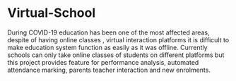 # Virtual-School
During COVID-19 education has been one of the most affected areas, despite of having online classes , virtual interaction platforms it is difficult to make education system function as easily as it was offline. Currently schools can only take online classes of students on different platforms but this project provides feature for performance analysis, automated attendance marking, parents teacher interaction and new enrolments.

